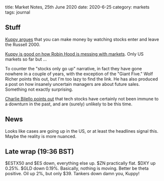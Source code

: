 title: Market Notes, 25th June 2020
date: 2020-6-25
category: markets
tags: journal


## Stuff


[Kuppy argues](https://adventuresincapitalism.com/2020/06/24/ready-for-the-re-bal/) that you can make money by watching stocks enter and leave the Russell 2000. 


[Kuppy is good on how Robin Hood is messing with markets](https://adventuresincapitalism.com/2020/06/19/stocks-only-go-up/). Only US markets so far but ...


To counter the "stocks only go up" narrative, in fact they have gone nowhere in a couple of years, with the exception of the "Giant Five." Wolf Richer points this out, but I'm too lazy to find the link. He has also produced a post on how insanely uncertain managers are about future sales. Something not exactly surprising.


[Charlie Bilello points out](https://compoundadvisors.com/2020/are-tech-stocks-immune-to-recession?ck_subscriber_id=694496162) that tech stocks have certainly not been immune to a downturn in the past, and are (surely) unlikely to be this time.


## News


Looks like cases are going up in the US, or at least the headlines signal this. Maybe the reality is more nuanced.


## Late wrap (19:36 BST)


$ESTX50 and $ES down, everything else up. $ZN practically flat. $DXY up 0.25%. $GLD down 0.19%. 
Basically, nothing is moving. Better be theta positive. Oil up 2%, but only $39.
Tankers down damn you, Kuppy! 





